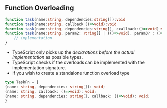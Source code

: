 ## Function Overloading
```ts
function task(name:string, dependencies:string[]):void
function task(name:string, callback:()=>void):void
function task(name:string, dependencies:string[], cxallback:()=>void):void
function task(name:string, param2: string[] | (()=>void), param3? : ()=>void){
	// implementation
}
```
- TypeScript only picks up the _declarations before the actual implementation_ as possible types.
- TypeScript checks if the overloads can be implemented with the implementation signature.
- If you wish to create a standalone function overload type
```ts
type TaskFn = {
(name: string, dependencies: string[]): void;
(name: string, callback: ()=>void): void;
(name: string, dependencies: string[], callback: ()=>void): void;
}
```
